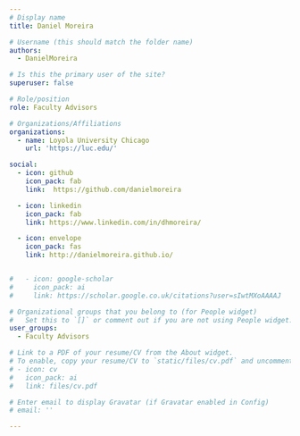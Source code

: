 ```yaml
---
# Display name
title: Daniel Moreira

# Username (this should match the folder name)
authors:
  - DanielMoreira

# Is this the primary user of the site?
superuser: false

# Role/position
role: Faculty Advisors

# Organizations/Affiliations
organizations:
  - name: Loyola University Chicago
    url: 'https://luc.edu/'

social:
  - icon: github
    icon_pack: fab
    link:  https://github.com/danielmoreira

  - icon: linkedin
    icon_pack: fab
    link: https://www.linkedin.com/in/dhmoreira/

  - icon: envelope
    icon_pack: fas
    link: http://danielmoreira.github.io/


#   - icon: google-scholar
#     icon_pack: ai
#     link: https://scholar.google.co.uk/citations?user=sIwtMXoAAAAJ

# Organizational groups that you belong to (for People widget)
#   Set this to `[]` or comment out if you are not using People widget.
user_groups:
  - Faculty Advisors

# Link to a PDF of your resume/CV from the About widget.
# To enable, copy your resume/CV to `static/files/cv.pdf` and uncomment the lines below.
# - icon: cv
#   icon_pack: ai
#   link: files/cv.pdf

# Enter email to display Gravatar (if Gravatar enabled in Config)
# email: ''

---
```

